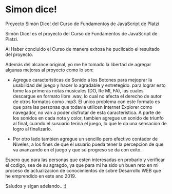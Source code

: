 # Simon dice!
Proyecto Simón Dice! del Curso de Fundamentos de JavaScript de Platzi

Simón Dice! es el proyecto del Curso de Fundamentos de JavaScript de Platzi. 

Al Haber concluido el Curso de manera exitosa he puclicado el resultado del proyecto.

Además del alcance original, yo me he tomado la libertad de agregar algunas mejoras al proyecto como lo son:

 - Agregue caracteristicas de Sonido a los Botones para mejoprar la usabilidad del juego y hacer lo agradable y entretegido.
 para lograr esto tome las primeras notas musicales (DO, Re MI, FA), las cuales descargue en formato libre .wav, lo cual
 no afecta el derecho de autor de otros formatos como .mp3. El unico problema con este formato es que para las personas que
 todavia utilicen Internet Explorer como navegador, no van a poder disfrutar de esta caracteristica. A parte de los sonidos
 en cada nota y color, tambien agregue un sonido de triunfo al final, cuando el susuario terina el juego, lo que le da una
 sensacion de logro al finalizarlo.
 
 - Por otro lado tambien agregue un sencillo pero efectivo contador de Niveles, a los fines de que el usuario pueda tener
 la percepcion de que va avanzando en el juego y que su progreso se da con exito.
 
 Espero que para las personas que esten interesadas en probarlo y verificar el codigo, sea de su agragdo, ya que para mi ha 
 sido un buen reto en mi proceso de actualizacion de conocimientos de sobre Desarrollo WEB que he emprendido en este ano 2019.
 
 
 Saludos y sigan adelando.. ;)
 
 

